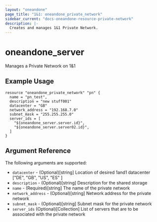 ```yaml
---
layout: "oneandone"
page_title: "1&1: oneandone_private_network"
sidebar_current: "docs-oneandone-resource-private-network"
description: |-
  Creates and manages 1&1 Private Network.
---
```


# oneandone\_server

Manages a Private Network on 1&1

## Example Usage

```hcl
resource "oneandone_private_network" "pn" {
  name = "pn_test",
  description = "new stuff001"
  datacenter = "GB"
  network_address = "192.168.7.0"
  subnet_mask = "255.255.255.0"
  server_ids = [
    "${oneandone_server.server.id}",
    "${oneandone_server.server02.id}",
  ]
}
```

## Argument Reference

The following arguments are supported:

* `datacenter` - (Optional)[string] Location of desired 1and1 datacenter ["DE", "GB", "US", "ES" ]
* `description` - (Optional)[string] Description for the shared storage
* `name` - (Required)[string] The name of the private network
* `network_address` - (Optional)[string] Network address for the private network
* `subnet_mask` - (Optional)[string] Subnet mask for the private network
* `server_ids`  (Optional)[Collection] List of servers that are to be associated with the private network
